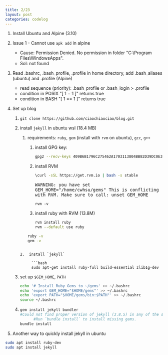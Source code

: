 ```yaml
---
title: 2/23
layout: post
categories: codelog
---
```


1. Install Ubuntu and Alpine (3.10)

2. Issue 1 - Cannot use `apk add` in alpine
    - Cause: Permission Denied. No permission in folder "C:\Program Files\WindowsApps".
    - Sol: not found
    
3. Read .bashrc, .bash_profile, .profile in home directory, add .bash_aliases (ubuntu) and .profile (Alpine)
    - read sequence (priority): .bash_profile or .bash_login > .profile  
    - condition in POSIX "[ 1 = 1 ]" returns true
    - condition in BASH "[ 1 == 1 ]" returns true
    
4. Set up blog
   
    1. `git clone https://github.com/ciaochiaociao/blog.git`
    
    2. install `jekyll` in ubuntu wsl (18.4 MB)
    
       1. requirements: `ruby`, `gem` (install with `rvm` on ubuntu), `gcc`, `g++`
    
          1. install GPG key: 
              ```bash
              gpg2 --recv-keys 409B6B1796C275462A1703113804BB82D39DC0E3 7D2BAF1CF37B13E2069D6956105BD0E739499BDB
              ```
          
          2. install RVM
          
              ```bash
              \curl -sSL https://get.rvm.io | bash -s stable
              ```
             <samp>
             WARNING: you have set GEM_HOME="/home/cwhsu/gems"                                This is conflicting with RVM. Make sure to call:                                                                                                                      unset GEM_HOME
             </samp>
          
             ```
             rvm -v
             ```
          
          3. install ruby with RVM (13.8M)
          
             ```bash
             rvm install ruby
             rvm --default use ruby
             ```
          
          ```bash
          ruby -v
          gem -v
          ```
       ```
          
       2.  install `jekyll`
    	
    	    ```bash
    	    sudo apt-get install ruby-full build-essential zlib1g-dev
    	```
    	
    3. set up `$GEM_HOME`, `PATH`
    
       ```bash
       echo '# Install Ruby Gems to ~/gems' >> ~/.bashrc
       echo 'export GEM_HOME="$HOME/gems"' >> ~/.bashrc
       echo 'export PATH="$HOME/gems/bin:$PATH"' >> ~/.bashrc
       source ~/.bashrc
       ```
    
    4. ```bash
       gem install jekyll bundler
       #Could not find proper version of jekyll (3.8.5) in any of the sources
			 #Run `bundle install` to install missing gems.
       bundle install
       ```
5. Another way to quickly install jekyll in ubuntu
```bash
sudo apt install ruby-dev
sudo apt install jekyll
```
